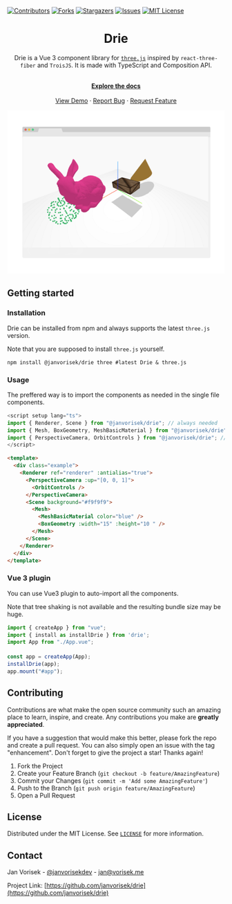 [![Contributors][contributors-shield]][contributors-url]
[![Forks][forks-shield]][forks-url]
[![Stargazers][stars-shield]][stars-url]
[![Issues][issues-shield]][issues-url]
[![MIT License][license-shield]][license-url]

<div align="center">
  <h1 align="center">Drie</h1>

  Drie is a Vue 3 component library for [`three.js`](https://threejs.org/) inspired by `react-three-fiber` and `TroisJS`. It is made with TypeScript and Composition API.

  <p align="center">
    <br />
    <a href="https://www.drie.dev"><strong>Explore the docs</strong></a>
    <br />
    <br />
    <a href="https://www.drie.dev/#example">View Demo</a>
    ·
    <a href="https://github.com/janvorisek/drie/issues">Report Bug</a>
    ·
    <a href="https://github.com/janvorisek/drie/issues">Request Feature</a>
  </p>

  [![Drie screenshot][product-screenshot]](https://www.drie.dev)
</div>

## Getting started

### Installation

Drie can be installed from npm and always supports the latest `three.js` version.

Note that you are supposed to install `three.js` yourself.

```shell
npm install @janvorisek/drie three #latest Drie & three.js
```

### Usage

The preffered way is to import the components as needed in the single file components.

```ts
<script setup lang="ts">
import { Renderer, Scene } from "@janvorisek/drie"; // always needed
import { Mesh, BoxGeometry, MeshBasicMaterial } from "@janvorisek/drie"; // mesh
import { PerspectiveCamera, OrbitControls } from "@janvorisek/drie"; // camera
</script>
```
```html
<template>
  <div class="example">
    <Renderer ref="renderer" :antialias="true">
      <PerspectiveCamera :up="[0, 0, 1]">
        <OrbitControls />
      </PerspectiveCamera>
      <Scene background="#f9f9f9">
        <Mesh>
          <MeshBasicMaterial color="blue" />
          <BoxGeometry :width="15" :height="10 " />
        </Mesh>
      </Scene>
    </Renderer>
  </div>
</template>
```

### Vue 3 plugin

You can use Vue3 plugin to auto-import all the components.

Note that tree shaking is not available and the resulting bundle size may be huge.

```ts
import { createApp } from "vue";
import { install as installDrie } from 'drie';
import App from "./App.vue";

const app = createApp(App);
installDrie(app);
app.mount("#app");
```

<!-- MARKDOWN LINKS & IMAGES -->
<!-- https://www.markdownguide.org/basic-syntax/#reference-style-links -->
[contributors-shield]: https://img.shields.io/github/contributors/janvorisek/drie.svg?style=for-the-badge
[contributors-url]: https://github.com/janvorisek/drie/graphs/contributors
[forks-shield]: https://img.shields.io/github/forks/janvorisek/drie.svg?style=for-the-badge
[forks-url]: https://github.com/janvorisek/drie/network/members
[stars-shield]: https://img.shields.io/github/stars/janvorisek/drie.svg?style=for-the-badge
[stars-url]: https://github.com/janvorisek/drie/stargazers
[issues-shield]: https://img.shields.io/github/issues/janvorisek/drie.svg?style=for-the-badge
[issues-url]: https://github.com/janvorisek/drie/issues
[license-shield]: https://img.shields.io/github/license/janvorisek/drie.svg?style=for-the-badge
[license-url]: https://github.com/janvorisek/drie/blob/master/LICENSE.txt
[product-screenshot]: images/screenshot.png

## Contributing

Contributions are what make the open source community such an amazing place to learn, inspire, and create. Any contributions you make are **greatly appreciated**.

If you have a suggestion that would make this better, please fork the repo and create a pull request. You can also simply open an issue with the tag "enhancement".
Don't forget to give the project a star! Thanks again!

1. Fork the Project
2. Create your Feature Branch (`git checkout -b feature/AmazingFeature`)
3. Commit your Changes (`git commit -m 'Add some AmazingFeature'`)
4. Push to the Branch (`git push origin feature/AmazingFeature`)
5. Open a Pull Request

## License

Distributed under the MIT License. See [`LICENSE`](LICENSE) for more information.

## Contact

Jan Vorisek - [@janvorisekdev](https://twitter.com/janvorisekdev) - jan@vorisek.me

Project Link: [https://github.com/janvorisek/drie](https://github.com/janvorisek/drie)

